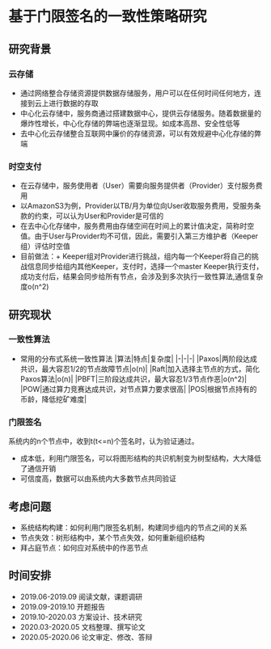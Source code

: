 # 基于门限签名的一致性策略研究

## 研究背景

### 云存储
  + 通过网络整合存储资源提供数据存储服务，用户可以在任何时间任何地方，连接到云上进行数据的存取
  + 中心化云存储中，服务商通过搭建数据中心，提供云存储服务。随着数据量的爆炸性增长，中心化存储的弊端也逐渐显现。如成本高昂、安全性低等
  + 去中心化云存储整合互联网中廉价的存储资源，可以有效规避中心化存储的弊端

### 时空支付
  + 在云存储中，服务使用者（User）需要向服务提供者（Provider）支付服务费用
  + 以AmazonS3为例，Provider以TB/月为单位向User收取服务费用，受服务条款的约束，可以认为User和Provider是可信的
  + 在去中心化存储中，服务费用由存储空间在时间上的累计值决定，简称时空值。由于User与Provider均不可信，因此，需要引入第三方维护者（Keeper组）评估时空值
  + 目前做法：+ Keeper组对Provider进行挑战，组内每一个Keeper将自己的挑战信息同步给组内其他Keeper，支付时，选择一个master Keeper执行支付，成功支付后，结果会同步给所有节点，会涉及到多次执行一致性算法,通信复杂度o(n^2)
 

## 研究现状

### 一致性算法
  + 常用的分布式系统一致性算法
    |算法|特点|复杂度|
    |-|-|-|
    |Paxos|两阶段达成共识，最大容忍1/2的节点故障节点|o(n)|
    |Raft|加入选择主节点的方式，简化Paxos算法|o(n)|
    |PBFT|三阶段达成共识，最大容忍1/3节点作恶|o(n^2)|
    |POW|通过算力竞赛达成共识，对节点算力要求很高|
    |POS|根据节点持有的币龄，降低挖矿难度|

### 门限签名

系统内的n个节点中，收到t(t<=n)个签名时，认为验证通过。
  + 成本低，利用门限签名，可以将图形结构的共识机制变为树型结构，大大降低了通信开销
  + 可信度高，数据可以由系统内大多数节点共同验证


## 考虑问题

  + 系统结构构建：如何利用门限签名机制，构建同步组内的节点之间的关系
  + 节点失效：树形结构中，某个节点失效，如何重新组织结构
  + 拜占庭节点：如何应对系统中的作恶节点

## 时间安排
  + 2019.06-2019.09 阅读文献，课题调研
  + 2019.09-2019.10 开题报告
  + 2019.10-2020.03 方案设计、技术研究
  + 2020.03-2020.05 文档整理、撰写论文
  + 2020.05-2020.06 论文审定、修改、答辩